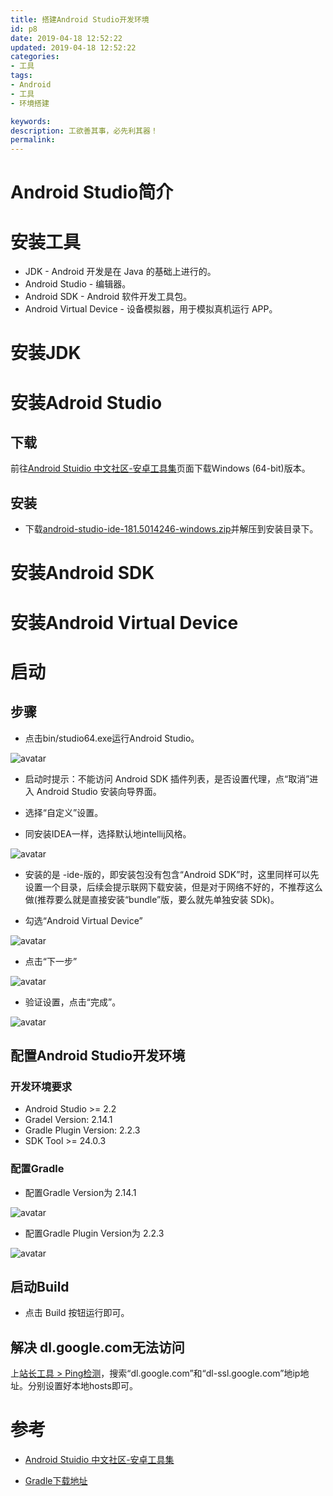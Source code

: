 ```yaml
---
title: 搭建Android Studio开发环境
id: p8
date: 2019-04-18 12:52:22
updated: 2019-04-18 12:52:22
categories: 
- 工具
tags: 
- Android
- 工具
- 环境搭建

keywords:
description: 工欲善其事，必先利其器！
permalink:
---
```


# Android Studio简介

# 安装工具

* JDK - Android 开发是在 Java 的基础上进行的。
* Android Studio - 编辑器。
* Android SDK - Android 软件开发工具包。
* Android Virtual Device - 设备模拟器，用于模拟真机运行 APP。

# 安装JDK



# 安装Adroid Studio

## 下载

前往[Android Stuidio 中文社区-安卓工具集](http://www.android-studio.org/)页面下载Windows
(64-bit)版本。

## 安装

* 下载[android-studio-ide-181.5014246-windows.zip](https://dl.google.com/dl/android/studio/ide-zips/3.2.0.26/android-studio-ide-181.5014246-windows.zip)并解压到安装目录下。


# 安装Android SDK


# 安装Android Virtual Device


# 启动

## 步骤

* 点击bin/studio64.exe运行Android Studio。

![avatar](/images/androidstudio.firstrun.png)

* 启动时提示：不能访问 Android SDK 插件列表，是否设置代理，点“取消”进入 Android Studio 安装向导界面。

* 选择“自定义”设置。

* 同安装IDEA一样，选择默认地intellij风格。

![avatar](/images/as03.png)

* 安装的是 -ide-版的，即安装包没有包含“Android SDK”时，这里同样可以先设置一个目录，后续会提示联网下载安装，但是对于网络不好的，不推荐这么做(推荐要么就是直接安装“bundle”版，要么就先单独安装 SDk)。


* 勾选“Android Virtual Device”

![avatar](/images/as04.png)

* 点击“下一步”

![avatar](/images/as05.png)

* 验证设置，点击“完成”。

![avatar](/images/as06.png)

## 配置Android Studio开发环境

### 开发环境要求

* Android Studio >= 2.2
* Gradel Version: 2.14.1
* Gradle Plugin Version: 2.2.3
* SDK Tool >= 24.0.3

### 配置Gradle

* 配置Gradle Version为 2.14.1

![avatar](/images/as07.png)

* 配置Gradle Plugin Version为 2.2.3

![avatar](/images/as08.png)

## 启动Build

* 点击 Build 按钮运行即可。

## 解决 dl.google.com无法访问

上[站长工具 > Ping检测](http://ping.chinaz.com)，搜索“dl.google.com”和“dl-ssl.google.com”地ip地址。分别设置好本地hosts即可。

# 参考

* [Android Stuidio 中文社区-安卓工具集](http://www.android-studio.org/)

* [Gradle下载地址](https://services.gradle.org/distributions/)